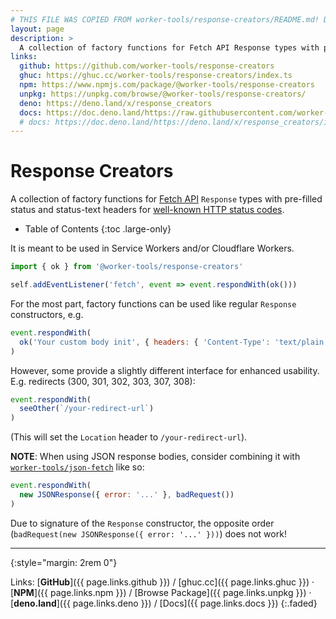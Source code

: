 ```yaml
---
# THIS FILE WAS COPIED FROM worker-tools/response-creators/README.md! DO NOT MODIFY DIRECTLY!
layout: page
description: >
  A collection of factory functions for Fetch API Response types with pre-filled status and status-text headers for well-known HTTP status codes.
links:
  github: https://github.com/worker-tools/response-creators
  ghuc: https://ghuc.cc/worker-tools/response-creators/index.ts
  npm: https://www.npmjs.com/package/@worker-tools/response-creators
  unpkg: https://unpkg.com/browse/@worker-tools/response-creators/
  deno: https://deno.land/x/response_creators
  docs: https://doc.deno.land/https://raw.githubusercontent.com/worker-tools/response-creators/master/index.ts
  # docs: https://doc.deno.land/https://deno.land/x/response_creators/index.ts
---
```


# Response Creators

A collection of factory functions for [Fetch API](https://developer.mozilla.org/docs/Web/API/Response) `Response` types with pre-filled status and status-text headers for [well-known HTTP status codes](https://developer.mozilla.org/docs/Web/HTTP/Status).

<noscript></noscript>
* Table of Contents
{:toc .large-only}

It is meant to be used in Service Workers and/or Cloudflare Workers.

```js
import { ok } from '@worker-tools/response-creators'

self.addEventListener('fetch', event => event.respondWith(ok()))
```

For the most part, factory functions can be used like regular `Response` constructors, e.g. 

```js
event.respondWith(
  ok('Your custom body init', { headers: { 'Content-Type': 'text/plain' } })
)
```

However, some provide a slightly different interface for enhanced usability. E.g. redirects (300, 301, 302, 303, 307, 308):

```js
event.respondWith(
  seeOther(`/your-redirect-url`)
)
```

(This will set the `Location` header to `/your-redirect-url`).

**NOTE**: When using JSON response bodies, consider combining it with [`worker-tools/json-fetch`](../json-fetch) like so:

```js
event.respondWith(
  new JSONResponse({ error: '...' }, badRequest())
)
```

Due to signature of the `Response` constructor, the opposite order (`badRequest(new JSONResponse({ error: '...' }))`) does not work!

***
{:style="margin: 2rem 0"}

Links:
[__GitHub__]({{ page.links.github }})
/ [ghuc.cc]({{ page.links.ghuc }})
· [__NPM__]({{ page.links.npm }}) 
/ [Browse Package]({{ page.links.unpkg }})
· [__deno.land__]({{ page.links.deno }})
/ [Docs]({{ page.links.docs }})
{:.faded}
<br/>